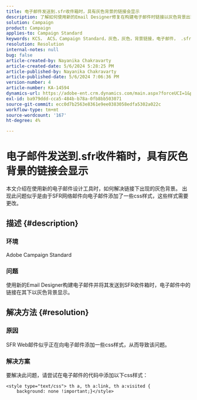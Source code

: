 ```yaml
---
title: 电子邮件发送到.sfr收件箱时，具有灰色背景的链接会显示
description: 了解如何使用新的Email Designer修复在构建电子邮件时链接以灰色背景出现的ACS问题。
solution: Campaign
product: Campaign
applies-to: Campaign Standard
keywords: KCS， ACS，Campaign Standard，灰色，灰色，背景链接，电子邮件， .sfr收件箱，电子邮件设计工具
resolution: Resolution
internal-notes: null
bug: false
article-created-by: Nayanika Chakravarty
article-created-date: 5/6/2024 5:28:25 PM
article-published-by: Nayanika Chakravarty
article-published-date: 5/6/2024 7:06:36 PM
version-number: 4
article-number: KA-14594
dynamics-url: https://adobe-ent.crm.dynamics.com/main.aspx?forceUCI=1&pagetype=entityrecord&etn=knowledgearticle&id=1d6d6205-ce0b-ef11-9f8a-6045bd0065b6
exl-id: ba979ddd-cca5-484b-b78a-0fb8bb503071
source-git-commit: ecc0d7b2563e8361e9ee0383058edfa5302a022c
workflow-type: tm+mt
source-wordcount: '167'
ht-degree: 4%

---
```


# 电子邮件发送到.sfr收件箱时，具有灰色背景的链接会显示


本文介绍在使用新的电子邮件设计工具时，如何解决链接下出现的灰色背景。 出现此问题似乎是由于SFR网络邮件向电子邮件添加了一些css样式，这些样式需要更改。

## 描述 {#description}


### <b>环境</b>

Adobe Campaign Standard

### <b>问题</b>

使用新的Email Designer构建电子邮件并将其发送到SFR收件箱时，电子邮件中的链接在其下以灰色背景显示。


## 解决方法 {#resolution}


### <b>原因</b>

SFR Web邮件似乎正在向电子邮件添加一些css样式，从而导致该问题。

### <b>解决方案</b>

要解决此问题，请尝试在电子邮件的代码中添加以下css样式：


```
<style type="text/css"> th a, th a:link, th a:visited {
    background: none !important;}</style>
```
